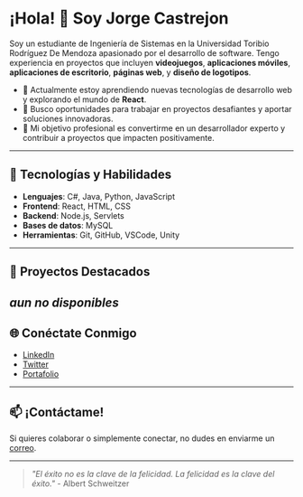 # ¡Hola! 👋 Soy **Jorge Castrejon**

Soy un estudiante de Ingeniería de Sistemas en la Universidad Toribio Rodríguez De Mendoza apasionado por el desarrollo de software. Tengo experiencia en proyectos que incluyen **videojuegos**, **aplicaciones móviles**, **aplicaciones de escritorio**, **páginas web**, y **diseño de logotipos**.

- 🌱 Actualmente estoy aprendiendo nuevas tecnologías de desarrollo web y explorando el mundo de **React**.
- 💼 Busco oportunidades para trabajar en proyectos desafiantes y aportar soluciones innovadoras.
- 🎯 Mi objetivo profesional es convertirme en un desarrollador experto y contribuir a proyectos que impacten positivamente.

---

## 🔧 Tecnologías y Habilidades

- **Lenguajes**: C#, Java, Python, JavaScript
- **Frontend**: React, HTML, CSS
- **Backend**: Node.js, Servlets
- **Bases de datos**: MySQL
- **Herramientas**: Git, GitHub, VSCode, Unity

---

## 🚀 Proyectos Destacados

*aun no disponibles* 
---

## 🌐 Conéctate Conmigo

- [LinkedIn](www.linkedin.com/in/jorge-castrejon-tarrillo-680048333)
- [Twitter](https://x.com/JorgeCa48224425)
- [Portafolio](https://georgeluisct.web.app/)

---

## 📫 ¡Contáctame!
Si quieres colaborar o simplemente conectar, no dudes en enviarme un [correo](georgeluisct19@gmail.com).

---

> *"El éxito no es la clave de la felicidad. La felicidad es la clave del éxito."* - Albert Schweitzer
